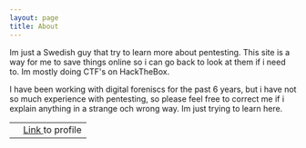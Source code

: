 ```yaml
---
layout: page
title: About
---
```


Im just a Swedish guy that try to learn more about pentesting.
This site is a way for me to save things online so i can go back to look at them if i need to. Im mostly doing CTF's on HackTheBox.

I have been working with digital foreniscs for the past 6 years, but i have not so much experience with pentesting, so please feel free to correct me if i explain anything in a strange och wrong way. Im just trying to learn here.





|                     |              | 
| :------------------:| :----------: | 
| <script src="https://www.hackthebox.eu/badge/44591"></script> | <a href="https://www.hackthebox.eu/profile/44591">Link </a>to profile |


